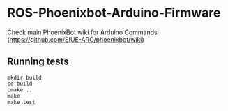 # ROS-Phoenixbot-Arduino-Firmware

Check main PhoenixBot  wiki for Arduino Commands (https://github.com/SIUE-ARC/phoenixbot/wiki)

## Running tests
```
mkdir build
cd build
cmake ..
make
make test
```
